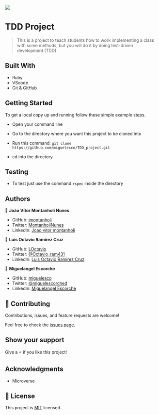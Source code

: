 ![](https://img.shields.io/badge/Microverse-blueviolet)

# TDD Project

> This is a project to teach students how to work implementing a class with some methods, but you will do it by doing test-driven development (TDD)

## Built With

- Ruby
- VScode
- Git & GitHub

## Getting Started

To get a local copy up and running follow these simple example steps.

- Open your command line

- Go to the directory where you want this project to be cloned into

- Run this command:
  `git clone https://github.com/miguelesco/TDD_project.git`

- cd into the directory

## Testing

- To test just use the command `rspec` inside the directory
## Authors

👤 **João Vítor Montanholi Nunes**

- GitHub: [jmontanholi](https://github.com/jmontanholi)
- Twitter: [MontanholiNunes](https://twitter.com/MontanholiNunes)
- LinkedIn: [Joao vitor montanholi](https://www.linkedin.com/in/joaovitormontanholi/)

👤 **Luis Octavio Ramirez Cruz**

- GitHub: [LOctavio](https://github.com/LOctavio)
- Twitter: [@Octavio_ram431](https://twitter.com/Octavio_ram431)
- LinkedIn: [Luis Octavio Ramirez Cruz](https://www.linkedin.com/in/luis-octavio-ramirez-cruz/)

👤 **Miguelangel Escorche**

- GitHub: [miguelesco](https://github.com/miguelesco)
- Twitter: [@miguelescorched](https://twitter.com/miguelescorched)
- LinkedIn: [Miguelangel Escorche](https://www.linkedin.com/in/miguelangel-escorche)

## 🤝 Contributing

Contributions, issues, and feature requests are welcome!

Feel free to check the [issues page](../../issues/).

## Show your support

Give a ⭐️ if you like this project!

## Acknowledgments

- Microverse

## 📝 License

This project is [MIT](./MIT.md) licensed.
